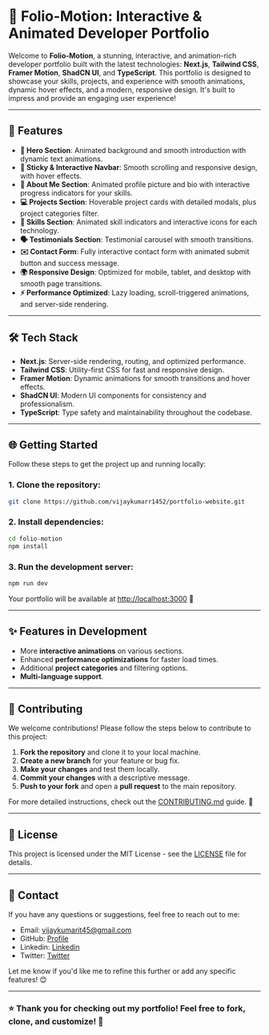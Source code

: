 
# 🚀 **Folio-Motion: Interactive & Animated Developer Portfolio**

Welcome to **Folio-Motion**, a stunning, interactive, and animation-rich developer portfolio built with the latest technologies: **Next.js**, **Tailwind CSS**, **Framer Motion**, **ShadCN UI**, and **TypeScript**. This portfolio is designed to showcase your skills, projects, and experience with smooth animations, dynamic hover effects, and a modern, responsive design. It's built to impress and provide an engaging user experience!

---

## 🎨 **Features**

- **💫 Hero Section**: Animated background and smooth introduction with dynamic text animations.
- **📱 Sticky & Interactive Navbar**: Smooth scrolling and responsive design, with hover effects.
- **👤 About Me Section**: Animated profile picture and bio with interactive progress indicators for your skills.
- **💻 Projects Section**: Hoverable project cards with detailed modals, plus project categories filter.
- **🔧 Skills Section**: Animated skill indicators and interactive icons for each technology.
- **🗣 Testimonials Section**: Testimonial carousel with smooth transitions.
- **✉️ Contact Form**: Fully interactive contact form with animated submit button and success message.
- **🌍 Responsive Design**: Optimized for mobile, tablet, and desktop with smooth page transitions.
- **⚡️ Performance Optimized**: Lazy loading, scroll-triggered animations, and server-side rendering.

---

## 🛠 **Tech Stack**

- **Next.js**: Server-side rendering, routing, and optimized performance.
- **Tailwind CSS**: Utility-first CSS for fast and responsive design.
- **Framer Motion**: Dynamic animations for smooth transitions and hover effects.
- **ShadCN UI**: Modern UI components for consistency and professionalism.
- **TypeScript**: Type safety and maintainability throughout the codebase.

---

## 🌐 **Getting Started**

Follow these steps to get the project up and running locally:

### 1. **Clone the repository**:
```bash
git clone https://github.com/vijaykumarr1452/portfolio-website.git
```

### 2. **Install dependencies**:
```bash
cd folio-motion
npm install
```

### 3. **Run the development server**:
```bash
npm run dev
```

Your portfolio will be available at [http://localhost:3000](http://localhost:3000) 🚀

---

## ✨ **Features in Development**

- More **interactive animations** on various sections.
- Enhanced **performance optimizations** for faster load times.
- Additional **project categories** and filtering options.
- **Multi-language support**.

---

## 👥 **Contributing**

We welcome contributions! Please follow the steps below to contribute to this project:

1. **Fork the repository** and clone it to your local machine.
2. **Create a new branch** for your feature or bug fix.
3. **Make your changes** and test them locally.
4. **Commit your changes** with a descriptive message.
5. **Push to your fork** and open a **pull request** to the main repository.

For more detailed instructions, check out the [CONTRIBUTING.md](CONTRIBUTING.md) guide. 📑

---

## 📜 **License**

This project is licensed under the MIT License - see the [LICENSE](LICENSE) file for details.

---

## 📧 **Contact**

If you have any questions or suggestions, feel free to reach out to me:

- Email: [vijaykumarit45@gmail.com](mailto:vijaykumarit45@gmail.com)
- GitHub: [Profile](https://github.com/vijaykumarr1452)
- Linkedin: [Linkedin](https://www.linkedin.com/in/rachuri-vijaykumar/)
- Twitter: [Twitter](https://x.com/vijay_viju1)

Let me know if you'd like me to refine this further or add any specific features! 😊

---

### ⭐ **Thank you for checking out my portfolio! Feel free to fork, clone, and customize!** 🌟



